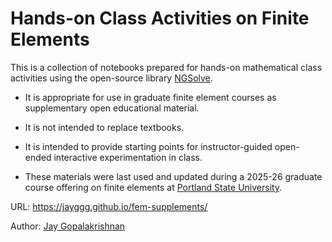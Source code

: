 # Hands-on Class Activities on Finite Elements


This is a collection of notebooks prepared for hands-on mathematical class
activities using the open-source library
[NGSolve](https://ngsolve.org). 

- It is appropriate for use in graduate finite element courses as
supplementary open educational material. 

- It is not intended to replace textbooks.

- It is intended to provide starting points for instructor-guided
open-ended interactive experimentation in class.

- These materials were last used and updated during a
2025-26 graduate course offering on finite elements at [Portland State
University](https://www.pdx.edu).


URL: https://jayggg.github.io/fem-supplements/

Author: [Jay Gopalakrishnan](https://web.pdx.edu/~gjay/)




